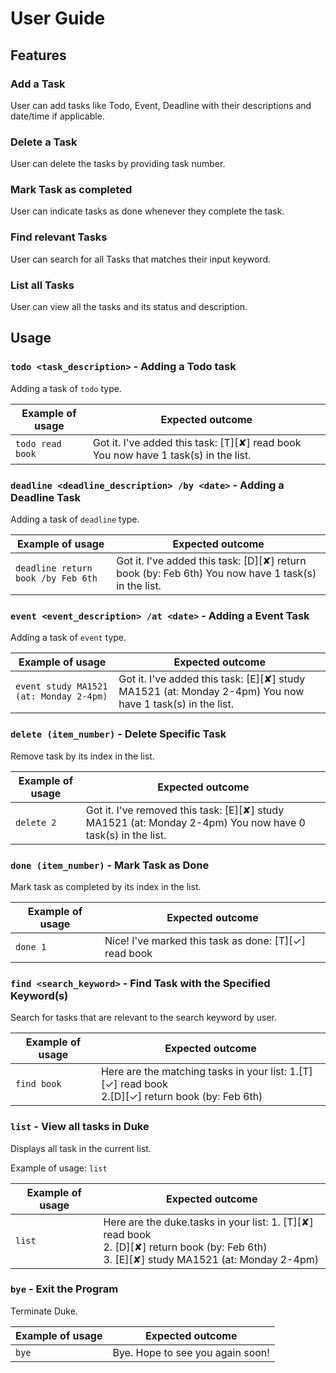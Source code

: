 # User Guide

## Features 

### Add a Task
User can add tasks like Todo, Event, Deadline with their descriptions and date/time if applicable.

### Delete a Task
User can delete the tasks by providing task number.

### Mark Task as completed
User can indicate tasks as done whenever they complete the task.

### Find relevant Tasks
User can search for all Tasks that matches their input keyword.

### List all Tasks
User can view all the tasks and its status and description.


## Usage

### `todo <task_description>` - Adding a Todo task
Adding a task of `todo` type.

Example of usage | Expected outcome
-----------------|------------------
`todo read book` | Got it. I've added this task: [T][✘] read book You now have 1 task(s) in the list.

### `deadline <deadline_description> /by <date>` - Adding a Deadline Task
Adding a task of `deadline` type.

Example of usage | Expected outcome
-----------------|------------------
`deadline return book /by Feb 6th` | Got it. I've added this task: [D][✘] return book (by: Feb 6th) You now have 1 task(s) in the list.

### `event <event_description> /at <date>` - Adding a Event Task
Adding a task of `event` type.

Example of usage | Expected outcome
-----------------|------------------
`event study MA1521 (at: Monday 2-4pm)` | Got it. I've added this task: [E][✘] study MA1521 (at: Monday 2-4pm) You now have 1 task(s) in the list.

### `delete (item_number)` - Delete Specific Task
Remove task by its index in the list.

Example of usage | Expected outcome
-----------------|------------------
`delete 2` | Got it. I've removed this task: [E][✘] study MA1521 (at: Monday 2-4pm) You now have 0 task(s) in the list.

### `done (item_number)` - Mark Task as Done
Mark task as completed by its index in the list.

Example of usage | Expected outcome
-----------------|------------------
`done 1` |  Nice! I've marked this task as done: [T][✓] read book

### `find <search_keyword>` - Find Task with the Specified Keyword(s)
Search for tasks that are relevant to the search keyword by user.

Example of usage | Expected outcome
-----------------|------------------
`find book` | Here are the matching tasks in your list: 1.[T][✓] read book <br> 2.[D][✓] return book (by: Feb 6th)

### `list` - View all tasks in Duke
Displays all task in the current list.

Example of usage: `list`

Example of usage | Expected outcome
-----------------|------------------
`list` | Here are the duke.tasks in your list: 1. [T][✘] read book <br> 2. [D][✘] return book (by: Feb 6th) <br> 3. [E][✘] study MA1521 (at: Monday 2-4pm) <br> 

### `bye` - Exit the Program
Terminate Duke.

Example of usage | Expected outcome
-----------------|------------------
`bye` | Bye. Hope to see you again soon!



